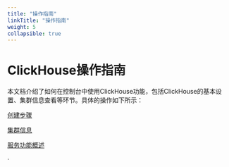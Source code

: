 ```yaml
---
title: "操作指南"
linkTitle: "操作指南"
weight: 5
collapsible: true
---
```


# ClickHouse操作指南

本文档介绍了如何在控制台中使用ClickHouse功能，包括ClickHouse的基本设置、集群信息查看等环节。具体的操作如下所示：

[创建步骤](setstep/)

[集群信息](colonyinfor/)

[服务功能概述](service/)

·